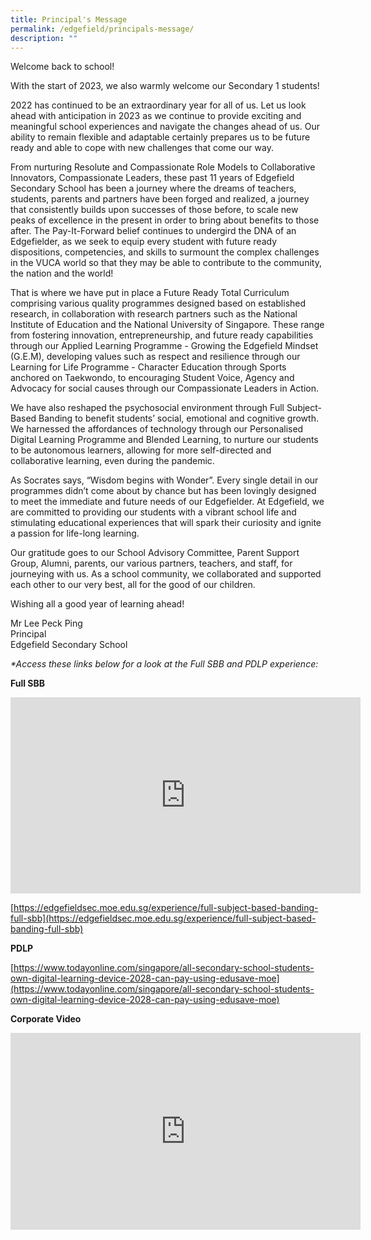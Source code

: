 ```yaml
---
title: Principal's Message
permalink: /edgefield/principals-message/
description: ""
---
```

Welcome back to school!

  
  

With the start of 2023, we also warmly welcome our Secondary 1 students!

  
  

2022 has continued to be an extraordinary year for all of us. Let us look ahead with anticipation in 2023 as we continue to provide exciting and meaningful school experiences and navigate the changes ahead of us. Our ability to remain flexible and adaptable certainly prepares us to be future ready and able to cope with new challenges that come our way.&nbsp;

From nurturing Resolute and Compassionate Role Models to Collaborative Innovators, Compassionate Leaders, these past 11 years of Edgefield Secondary School has been a journey where the dreams of teachers, students, parents and partners have been forged and realized, a journey that consistently builds upon successes of those before, to scale new peaks of excellence in the present in order to bring about benefits to those after. The Pay-It-Forward belief continues to undergird the DNA of an Edgefielder, as we seek to equip every student with future ready dispositions, competencies, and skills to surmount the complex challenges in the VUCA world so that they may be able to contribute to the community, the nation and the world!

That is where we have put in place a Future Ready Total Curriculum comprising various quality programmes designed based on established research, in collaboration with research partners such as the National Institute of Education and the National University of Singapore. These range from fostering innovation, entrepreneurship, and future ready capabilities through our Applied Learning Programme - Growing the Edgefield Mindset (G.E.M), developing values such as respect and resilience through our Learning for Life Programme - Character Education through Sports anchored on Taekwondo, to encouraging Student Voice, Agency and Advocacy for social causes through our Compassionate Leaders in Action.&nbsp;

We have also reshaped the psychosocial environment through Full Subject-Based Banding to benefit students’ social, emotional and cognitive growth. We harnessed the affordances of technology through our Personalised Digital Learning Programme and Blended Learning, to nurture our students to be autonomous learners, allowing for more self-directed and collaborative learning, even during the pandemic.&nbsp;

As Socrates says, “Wisdom begins with Wonder”. Every single detail in our programmes didn’t come about by chance but has been lovingly designed to meet the immediate and future needs of our Edgefielder. At Edgefield, we are committed to providing our students with a vibrant school life and stimulating educational experiences that will spark their curiosity and ignite a passion for life-long learning.&nbsp;

Our gratitude goes to our School Advisory Committee, Parent Support Group, Alumni, parents, our various partners, teachers, and staff, for journeying with us. As a school community, we collaborated and supported each other to our very best, all for the good of our children.

Wishing all a good year of learning ahead!&nbsp;

Mr Lee Peck Ping  
Principal  
Edgefield Secondary School

_\*Access these links below for a look at the Full SBB and PDLP experience:_

**Full SBB**
<iframe allow="autoplay; clipboard-write; encrypted-media; picture-in-picture; web-share" allowfullscreen="true" frameborder="0" scrolling="no" style="border:none;overflow:hidden" height="314" width="560" src="https://www.facebook.com/plugins/video.php?height=314&amp;href=https%3A%2F%2Fwww.facebook.com%2Fmoesingapore%2Fvideos%2F585832311896463%2F&amp;show_text=false&amp;width=560&amp;t=0"></iframe>

[https://edgefieldsec.moe.edu.sg/experience/full-subject-based-banding-full-sbb](https://edgefieldsec.moe.edu.sg/experience/full-subject-based-banding-full-sbb)  
  
**PDLP**

[https://www.todayonline.com/singapore/all-secondary-school-students-own-digital-learning-device-2028-can-pay-using-edusave-moe](https://www.todayonline.com/singapore/all-secondary-school-students-own-digital-learning-device-2028-can-pay-using-edusave-moe)



**Corporate Video**
<iframe allowfullscreen="" allow="accelerometer; autoplay; clipboard-write; encrypted-media; gyroscope; picture-in-picture; web-share" frameborder="0" title="YouTube video player" src="https://www.youtube.com/embed/a-lE-TdqHjc" height="315" width="560"></iframe>